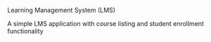 Learning Management System (LMS)

A simple LMS application with course listing and student enrollment functionality
